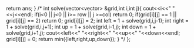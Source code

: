 return ans;
}
/*
int solve(vector<vector<int>> &grid,int i,int j){
cout<<i<<" "<<j<<endl;
if(i<0 || j<0 || i>= row || j >=col)
return 0;
if(grid[i][j] == 1 || grid[i][j] == 2)
return 0;
grid[i][j] = 2;
int left = 1 + solve(grid,i,j-1);
int right = 1 + solve(grid,i,j+1);
int up = 1 + solve(grid,i-1,j);
int down = 1 + solve(grid,i+1,j);
cout<<left<<" "<<right<<" "<<up<<" "<<down<<endl;
grid[i][j] = 0;
return min({left,right,up,down});
}
*/
};
```
